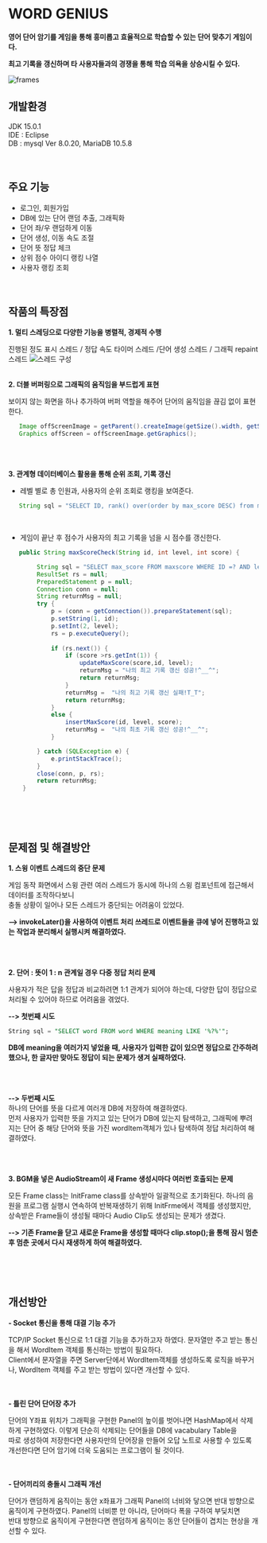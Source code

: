 # WORD GENIUS

**영어 단어 암기를 게임을 통해 흥미롭고 효율적으로 학습할 수 있는 단어 맞추기 게임이다.**

**최고 기록을 갱신하며 타 사용자들과의 경쟁을 통해 학습 의욕을 상승시킬 수 있다.**    

![frames](https://user-images.githubusercontent.com/62981623/103170293-9f474e00-4886-11eb-8d77-46c378ff1b6f.jpg)  



## 개발환경
JDK 15.0.1  
IDE : Eclipse  
DB : mysql  Ver 8.0.20, MariaDB 10.5.8  <br/><br/><br/>



## 주요 기능
- 로그인, 회원가입
- DB에 있는 단어 랜덤 추출, 그래픽화
- 단어 좌/우 랜덤하게 이동
- 단어 생성, 이동 속도 조절
- 단어 뜻 정답 체크
- 상위 점수 아이디 랭킹 나열
- 사용자 랭킹 조회  <br/><br/><br/>



## 작품의 특장점
**1. 멀티 스레딩으로 다양한 기능을 병렬적, 경제적 수행**  
   
   진행된 정도 표시 스레드 / 정답 속도 타이머 스레드 /단어 생성 스레드 / 그래픽 repaint 스레드
     ![스레드 구성](https://user-images.githubusercontent.com/62981623/103170305-ad956a00-4886-11eb-8139-efd6b53cdfe1.jpg)<br/><br/>
     

**2. 더블 버퍼링으로 그래픽의 움직임을 부드럽게 표현**   

   보이지 않는 화면을 하나 추가하여 버퍼 역할을 해주어 단어의 움직임을 끊김 없이 표현한다.  
    
```java
   Image offScreenImage = getParent().createImage(getSize().width, getSize().height);
   Graphics offScreen = offScreenImage.getGraphics();
```
<br/><br/>  

**3. 관계형 데이터베이스 활용을 통해 순위 조회, 기록 갱신**  

 
   - 레벨 별로 총 인원과, 사용자의 순위 조회로 랭킹을 보여준다.  
   
```java
   String sql = "SELECT ID, rank() over(order by max_score DESC) from maxscore where level=?";
```   
<br/>

   - 게임이 끝난 후 점수가 사용자의 최고 기록을 넘을 시 점수를 갱신한다.  
   
```java
   public String maxScoreCheck(String id, int level, int score) {

		String sql = "SELECT max_score FROM maxscore WHERE ID =? AND level=?";
		ResultSet rs = null;
		PreparedStatement p = null;
		Connection conn = null;
		String returnMsg = null;
		try {
			p = (conn = getConnection()).prepareStatement(sql);			
			p.setString(1, id);
			p.setInt(2, level);
			rs = p.executeQuery();
			
			if (rs.next()) {				
				if (score >rs.getInt(1)) {
					updateMaxScore(score,id, level);
					returnMsg = "나의 최고 기록 갱신 성공!^__^";
					return returnMsg;
				}
				returnMsg =  "나의 최고 기록 갱신 실패!T_T";
				return returnMsg;
			}			
			else {
				insertMaxScore(id, level, score);
				returnMsg =  "나의 최초 기록 갱신 성공!^__^";
			}

		} catch (SQLException e) {
			e.printStackTrace();
		}
		close(conn, p, rs);
		return returnMsg;
	}
```  

<br/><br/><br/>

## 문제점 및 해결방안 


**1. 스윙 이벤트 스레드의 중단 문제**  

게임 동작 화면에서 스윙 관련 여러 스레드가 동시에 하나의 스윙 컴포넌트에 접근해서 데이터를 조작하다보니  
충돌 상황이 일어나 모든 스레드가 중단되는 어려움이 있었다.  

**--> invokeLater()을 사용하여 이벤트 처리 쓰레드로 이벤트들을 큐에 넣어 진행하고 있는 작업과 분리해서 실행시켜 해결하였다.**  

<br/><br/>


**2. 단어 : 뜻이 1 : n 관계일 경우 다중 정답 처리 문제**  

사용자가 적은 답을 정답과 비교하려면 1:1 관계가 되어야 하는데, 다양한 답이 정답으로 처리될 수 있어야 하므로 어려움을 겪었다.  

**--> 첫번째 시도**
```sql
String sql = "SELECT word FROM word WHERE meaning LIKE '%?%'"; 
```
**DB에 meaning을 여러가지 넣었을 때, 사용자가 입력한 값이 있으면 정답으로 간주하려 했으나, 한 글자만 맞아도 정답이 되는 문제가 생겨 실패하였다.**  

<br/><br/>

**--> 두번째 시도**  
하나의 단어를 뜻을 다르게 여러개 DB에 저장하여 해결하였다.  
먼저 사용자가 입력한 뜻을 가지고 있는 단어가 DB에 있는지 탐색하고, 그래픽에 뿌려지는 단어 중 해당 단어와 뜻을 가진 wordItem객체가 있나 탐색하여 정답 처리하여 해결하였다.  

<br/><br/>  

**3. BGM을 넣은 AudioStream이 새 Frame 생성시마다 여러번 호출되는 문제**  

모든 Frame class는 InitFrame class를 상속받아 일괄적으로 초기화된다. 하나의 음원을 프로그램 실행시 연속하여 반복재생하기 위해 InitFrme에서 객체를 생성했지만,  
상속받은 Frame들이 생성될 때마다 Audio Clip도 생성되는 문제가 생겼다.  

**--> 기존 Frame을 닫고 새로운 Frame을 생성할 때마다 clip.stop();을 통해 잠시 멈춘 후 멈춘 곳에서 다시 재생하게 하여 해결하였다.**  

<br/><br/><br/>


## 개선방안 

**- Socket 통신을 통해 대결 기능 추가**  

TCP/IP Socket 통신으로 1:1 대결 기능을 추가하고자 하였다. 문자열만 주고 받는 통신을 해서 WordItem 객체를 통신하는 방법이 필요하다.  
Client에서 문자열을 주면 Server단에서 WordItem객체를 생성하도록 로직을 바꾸거나, WordItem 객체를 주고 받는 방법이 있다면 개선할 수 있다.  
<br/><br/>

**- 틀린 단어 단어장 추가**  

단어의 Y좌표 위치가 그래픽을 구현한 Panel의 높이를 벗어나면 HashMap에서 삭제하게 구현하였다. 이렇게 단순히 삭제되는 단어들을 DB에 vacabulary Table을  
따로 생성하여 저장한다면 사용자만의 단어장을 만들어 오답 노트로 사용할 수 있도록 개선한다면 단어 암기에 더욱 도움되는 프로그램이 될 것이다.  
<br/><br/>

**- 단어끼리의 충돌시 그래픽 개선**  

단어가 랜덤하게 움직이는 동안 x좌표가 그래픽 Panel의 너비와 닿으면 반대 방향으로 움직이게 구현하였다. Panel의 너비뿐 만 아니라, 단어마다 폭을 구하여 부딪치면  
반대 방향으로 움직이게 구현한다면 랜덤하게 움직이는 동안 단어들이 겹치는 현상을 개선할 수 있다.  
<br/><br/>

